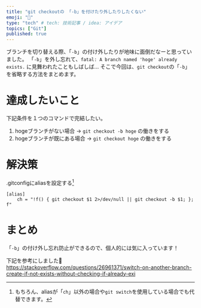 ```yaml
---
title: "git checkoutの 「-b」を付けたり外したりしたくない"
emoji: "🥺"
type: "tech" # tech: 技術記事 / idea: アイデア
topics: ["Git"]
published: true
---
```


ブランチを切り替える際、「`-b`」の付け外したりが地味に面倒だなーと思っていました。
「`-b`」を外し忘れて、`fatal: A branch named 'hoge' already exists.` に見舞われたこともしばしば...
そこで今回は、`git checkout`の「`-b`」を省略する方法をまとめます。

# 達成したいこと

下記条件を１つのコマンドで完結したい。
1. hogeブランチがない場合    → `git checkout -b hoge` の働きをする
2. hogeブランチが既にある場合 → `git checkout hoge` の働きをする

# 解決策

.gitconfigにaliasを設定する[^1]
```shell
[alias]
	ch = "!f() { git checkout $1 2>/dev/null || git checkout -b $1; }; f"
```

# まとめ

「`-b`」の付け外し忘れ防止ができるので、個人的には気に入っています！

下記を参考にしました🙏
https://stackoverflow.com/questions/26961371/switch-on-another-branch-create-if-not-exists-without-checking-if-already-exi

[^1]: もちろん、aliasが「`ch`」以外の場合や`git switch`を使用している場合でも代替できます。
